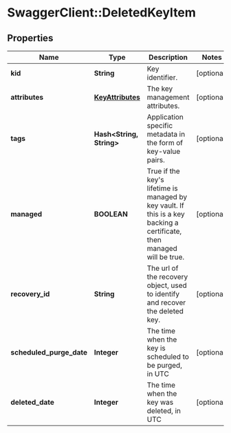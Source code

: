 # SwaggerClient::DeletedKeyItem

## Properties
Name | Type | Description | Notes
------------ | ------------- | ------------- | -------------
**kid** | **String** | Key identifier. | [optional] 
**attributes** | [**KeyAttributes**](KeyAttributes.md) | The key management attributes. | [optional] 
**tags** | **Hash&lt;String, String&gt;** | Application specific metadata in the form of key-value pairs. | [optional] 
**managed** | **BOOLEAN** | True if the key&#39;s lifetime is managed by key vault. If this is a key backing a certificate, then managed will be true. | [optional] 
**recovery_id** | **String** | The url of the recovery object, used to identify and recover the deleted key. | [optional] 
**scheduled_purge_date** | **Integer** | The time when the key is scheduled to be purged, in UTC | [optional] 
**deleted_date** | **Integer** | The time when the key was deleted, in UTC | [optional] 


